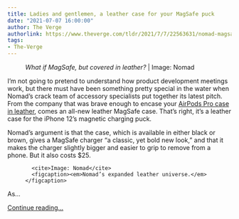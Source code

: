 ```yaml
---
title: Ladies and gentlemen, a leather case for your MagSafe puck
date: "2021-07-07 16:00:00"
author: The Verge
authorlink: https://www.theverge.com/tldr/2021/7/7/22563631/nomad-magsafe-leather-cover-charger-price
tags:
- The-Verge
---
```

<figure>
      <img alt="" src="https://cdn.vox-cdn.com/thumbor/4ILxqlDEUnwChx43BVOb6jJg7F0=/0x0:5472x3648/1310x873/cdn.vox-cdn.com/uploads/chorus_image/image/69551329/856500010205_Lifestyle_04.0.jpg" />
        <figcaption><em>What if MagSafe, but covered in leather?</em> | Image: Nomad</figcaption>
    </figure>

  <p id="ldz8wB">I’m not going to pretend to understand how product development meetings work, but there must have been something pretty special in the water when Nomad’s crack team of accessory specialists put together its latest pitch. From the company that was brave enough to encase your <a href="https://www.theverge.com/2020/1/28/21111850/nomad-leather-airpods-pro-case-rugged-design-apple-accessory">AirPods Pro case in leather</a>, comes an all-new leather MagSafe case. That’s right, it’s a leather case for the iPhone 12’s magnetic charging puck.</p>
<p id="cbQHjj">Nomad’s argument is that the case, which is available in either black or brown, gives a MagSafe charger “a classic, yet bold new look,” and that it makes the charger slightly bigger and easier to grip to remove from a phone. But it also costs $25. </p>
  <figure class="e-image">
        
      <cite>Image: Nomad</cite>
      <figcaption><em>Nomad’s expanded leather universe.</em></figcaption>
  </figure>
<p id="FVhHnC">As...</p>
  <p>
    <a href="https://www.theverge.com/tldr/2021/7/7/22563631/nomad-magsafe-leather-cover-charger-price">Continue reading&hellip;</a>
  </p>